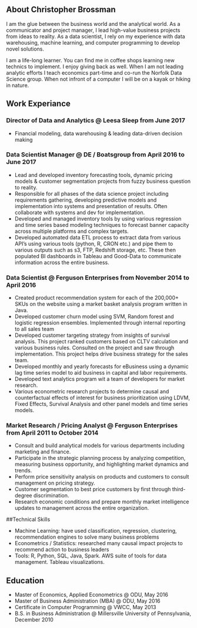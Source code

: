 
## About Christopher Brossman
I am the glue between the business world and the analytical world. As a communicator and project manager, I lead high-value business projects from ideas to reality. As a data scientist, I rely on my experience with data warehousing, machine learning, and computer programming to develop novel solutions. 

I am a life-long learner. You can find me in coffee shops learning new technics to implement. I enjoy giving back as well. When I am not leading analytic efforts I teach economics part-time and co-run the Norfolk Data Science group. When not infront of a computer I will be on a kayak or hiking in nature. 

## Work Experiance

### Director of Data and Analytics @ Leesa Sleep from June 2017
* Financial modeling, data warehousing & leading data-driven decision making

### Data Scientist Manager @ DE / Boatsgroup from April 2016 to June 2017
* Lead and developed inventory forecasting tools, dynamic pricing models & customer segmentation projects from fuzzy business question to reality.
* Responsible for all phases of the data science project including requirements gathering, developing predictive models and implementation into systems and presentation of results. Often collaborate with systems and dev for implementation.
* Developed and managed inventory tools by using various regression and time series based modeling techniques to forecast banner capacity across multiple platforms and complex targets.
* Developed automated data ETL process to extract data from various API’s using various tools (python, R, CRON etc.) and pipe them to various outputs such as s3, FTP, Redshift storage, etc. These then populated BI dashboards in Tableau and Good-Data to communicate information across the entire business. 


### Data Scientist @ Ferguson Enterprises from November 2014 to April 2016
* Created product recommendation system for each of the 200,000+ SKUs on the website using a market basket analysis program written in Java. 
* Developed customer churn model using SVM, Random forest and logistic regression ensembles. Implemented through internal reporting to all sales team
* Developed customer targeting strategy from insights of survival analysis. This project ranked customers based on CLTV calculation and various business rules. Consulted on the project and saw through implementation. This project helps drive business strategy for the sales team. 
* Developed monthly and yearly forecasts for eBusiness using a dynamic lag time series model to aid business in capital and labor requirements.
* Developed text analytics program wit a team of developers for market research. 
* Various econometric research projects to determine causal and counterfactual effects of interest for business prioritization using LDVM, Fixed Effects, Survival Analysis and other panel models and time series models.

### Market Research / Pricing Analyst @ Ferguson Enterprises from April 2011 to October 2014
* Consult and build analytical models for various departments including marketing and finance.
* Participate in the strategic planning process by analyzing competition, measuring business opportunity, and highlighting market dynamics and trends.
* Perform price sensitivity analysis on products and customers to consult management on pricing strategy.
* Customer segmentation to best price customers by first through third-degree discrimination.
* Research economic conditions and prepare monthly market intelligence updates to management across the entire organization.

##Technical Skills
* Machine Learning: have used classification, regression, clustering, recommendation engines to solve many business problems
* Econometrics / Statistics: researched many causal impact projects to recommend action to business leaders
* Tools: R, Python, SQL, Java, Spark. AWS suite of tools for data management. Tableau visualizations.

## Education
* Master of Economics, Applied Econometrics @ ODU, May 2016
* Master of Business Administration (MBA) @ ODU, May 2016
* Certificate in Computer Programming @ VWCC, May 2013
* B.S. in Business Administration @ Millersville University of Pennsylvania, December 2010 
